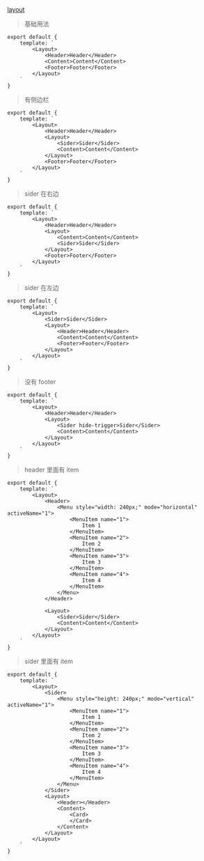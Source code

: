 <a href="./example/layout.html">
    layout
</a>

> 基础用法

    export default {
        template: `
            <Layout>
                <Header>Header</Header>
                <Content>Content</Content>
                <Footer>Footer</Footer>
            </Layout>
        `
    }

> 有侧边栏

    export default {
        template: `
            <Layout>
                <Header>Header</Header>
                <Layout>
                    <Sider>Sider</Sider>
                    <Content>Content</Content>
                </Layout>
                <Footer>Footer</Footer>
            </Layout>
        `
    }

> sider 在右边

    export default {
        template: `
            <Layout>
                <Header>Header</Header>
                <Layout>
                    <Content>Content</Content>
                    <Sider>Sider</Sider>
                </Layout>
                <Footer>Footer</Footer>
            </Layout>
        `
    }

> sider 在左边

    export default {
        template: `
            <Layout>
                <Sider>Sider</Sider>
                <Layout>
                    <Header>Header</Header>
                    <Content>Content</Content>
                    <Footer>Footer</Footer>
                </Layout>
            </Layout>
        `
    }

> 没有 footer

    export default {
        template: `
            <Layout>
                <Header>Header</Header>
                <Layout>
                    <Sider hide-trigger>Sider</Sider>
                    <Content>Content</Content>
                </Layout>
            </Layout>
        `
    }

> header 里面有 item

    export default {
        template: `
            <Layout>
                <Header>
                    <Menu style="width: 240px;" mode="horizontal" activeName="1">
                        <MenuItem name="1">
                            Item 1
                        </MenuItem>
                        <MenuItem name="2">
                            Item 2
                        </MenuItem>
                        <MenuItem name="3">
                            Item 3
                        </MenuItem>
                        <MenuItem name="4">
                            Item 4
                        </MenuItem>
                    </Menu>
                </Header>

                <Layout>
                    <Sider>Sider</Sider>
                    <Content>Content</Content>
                </Layout>
            </Layout>
        `
    }

> sider 里面有 item

    export default {
        template: `
            <Layout>
                <Sider>
                    <Menu style="height: 240px;" mode="vertical" activeName="1">
                        <MenuItem name="1">
                            Item 1
                        </MenuItem>
                        <MenuItem name="2">
                            Item 2
                        </MenuItem>
                        <MenuItem name="3">
                            Item 3
                        </MenuItem>
                        <MenuItem name="4">
                            Item 4
                        </MenuItem>
                    </Menu>
                </Sider>
                <Layout>
                    <Header></Header>
                    <Content>
                        <Card>
                        </Card>
                    </Content>
                </Layout>
            </Layout>
        `
    }
